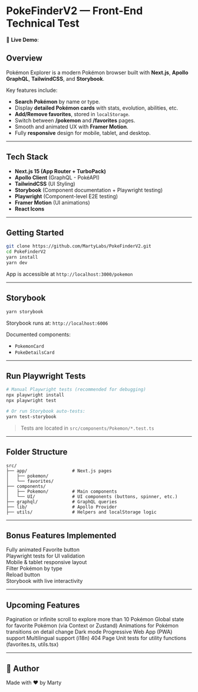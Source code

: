 # PokeFinderV2 — Front-End Technical Test

🔗 **Live Demo**:

## Overview

Pokémon Explorer is a modern Pokémon browser built with **Next.js**, **Apollo GraphQL**, **TailwindCSS**, and **Storybook**.

Key features include:

- **Search Pokémon** by name or type.
- Display **detailed Pokémon cards** with stats, evolution, abilities, etc.
- **Add/Remove favorites**, stored in `localStorage`.
- Switch between **/pokemon** and **/favorites** pages.
- Smooth and animated UX with **Framer Motion**.
- Fully **responsive** design for mobile, tablet, and desktop.

---

## Tech Stack

- **Next.js 15 (App Router + TurboPack)**
- **Apollo Client** (GraphQL - PokéAPI)
- **TailwindCSS** (UI Styling)
- **Storybook** (Component documentation + Playwright testing)
- **Playwright** (Component-level E2E testing)
- **Framer Motion** (UI animations)
- **React Icons**

---

## Getting Started

```bash
git clone https://github.com/MartyLabs/PokeFinderV2.git
cd PokeFinderV2
yarn install
yarn dev
```

App is accessible at `http://localhost:3000/pokemon`

---

## Storybook

```bash
yarn storybook
```

Storybook runs at: `http://localhost:6006`

Documented components:

- `PokemonCard`
- `PokeDetailsCard`

---

## Run Playwright Tests

```bash
# Manual Playwright tests (recommended for debugging)
npx playwright install
npx playwright test

# Or run Storybook auto-tests:
yarn test-storybook
```

> Tests are located in `src/components/Pokemon/*.test.ts`

---

## Folder Structure

```
src/
├── app/                 # Next.js pages
│   ├── pokemon/
│   └── favorites/
├── components/
│   ├── Pokemon/         # Main components
│   └── UI/              # UI components (buttons, spinner, etc.)
├── graphql/             # GraphQL queries
├── lib/                 # Apollo Provider
├── utils/               # Helpers and localStorage logic
```

---

## Bonus Features Implemented

Fully animated Favorite button  
Playwright tests for UI validation  
Mobile & tablet responsive layout  
Filter Pokémon by type  
Reload button  
Storybook with live interactivity

---

## Upcoming Features

Pagination or infinite scroll to explore more than 10 Pokémon
Global state for favorite Pokémon (via Context or Zustand)
Animations for Pokémon transitions on detail change
Dark mode
Progressive Web App (PWA) support
Multilingual support (i18n)
404 Page
Unit tests for utility functions (favorites.ts, utils.tsx)

---

## 📄 Author

Made with ❤️ by Marty
